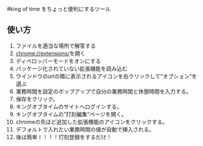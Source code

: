 #king of time をちょっと便利にするツール

## 使い方

1.  ファイルを適当な場所で解答する
1. [chrome://extensions/](chrome://extensions/)を開く
1. ディベロッパーモードをオンにする
1. パッケージ化されていない拡張機能を読み込む
1. ウインドウのurlの隣に表示されるアイコンを右クリックして”オプション”を選ぶ
1. 業務時間を設定のポップアップで自分の業務時間と休憩時間を入力する。
1. 保存をクリック。
1. キングオブタイムのサイトへログインする。
1. キングオブタイムの”打刻編集”ページを開く。
1. chromeの先ほど追加した拡張機能のアイコンをクリックする。
1. デフォルトで入れたい業務時間の値が自動で挿入される。
1. 後は簡単！！！！打刻登録をするだけ！